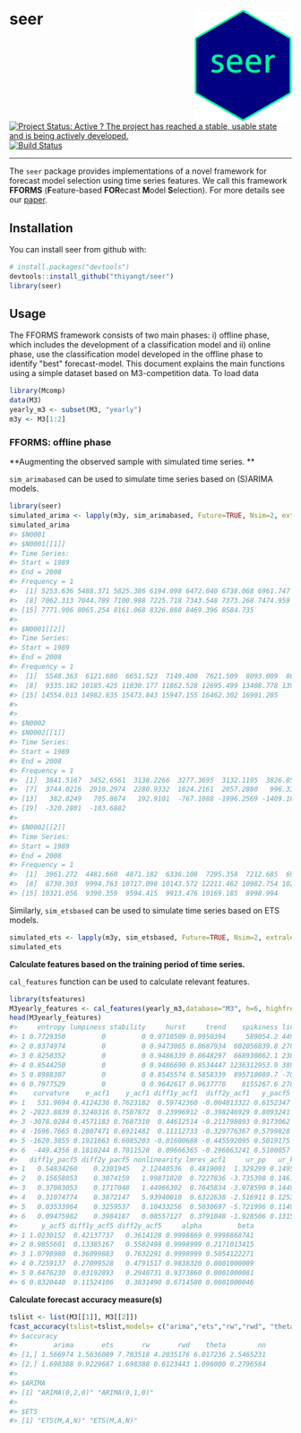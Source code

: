 
seer <img src="logo/seer.png" align="right" height="200"/>
==========================================================

[![Project Status: Active ? The project has reached a stable, usable state and is being actively developed.](http://www.repostatus.org/badges/latest/active.svg)](http://www.repostatus.org/#active) [![Build Status](https://travis-ci.org/thiyangt/seer.svg?branch=master)](https://travis-ci.org/thiyangt/seer)

------------------------------------------------------------------------

The `seer` package provides implementations of a novel framework for forecast model selection using time series features. We call this framework **FFORMS** (**F**eature-based **FOR**ecast **M**odel **S**election). For more details see our [paper](https://www.monash.edu/business/econometrics-and-business-statistics/research/publications/ebs/wp06-2018.pdf).

Installation
------------

You can install seer from github with:

``` r
# install.packages("devtools")
devtools::install_github("thiyangt/seer")
library(seer)
```

Usage
-----

The FFORMS framework consists of two main phases: i) offline phase, which includes the development of a classification model and ii) online phase, use the classification model developed in the offline phase to identify "best" forecast-model. This document explains the main functions using a simple dataset based on M3-competition data. To load data

``` r
library(Mcomp)
data(M3)
yearly_m3 <- subset(M3, "yearly")
m3y <- M3[1:2]
```

### FFORMS: offline phase

**Augmenting the observed sample with simulated time series. **

`sim_arimabased` can be used to simulate time series based on (S)ARIMA models.

``` r
library(seer)
simulated_arima <- lapply(m3y, sim_arimabased, Future=TRUE, Nsim=2, extralength=6, Combine=FALSE)
simulated_arima
#> $N0001
#> $N0001[[1]]
#> Time Series:
#> Start = 1989 
#> End = 2008 
#> Frequency = 1 
#>  [1] 5253.636 5488.371 5825.386 6194.098 6472.040 6738.068 6961.747
#>  [8] 7062.313 7044.789 7100.988 7225.718 7343.548 7373.268 7474.959
#> [15] 7771.906 8065.254 8161.068 8326.088 8469.396 8584.735
#> 
#> $N0001[[2]]
#> Time Series:
#> Start = 1989 
#> End = 2008 
#> Frequency = 1 
#>  [1]  5548.363  6121.680  6651.523  7149.400  7621.509  8093.009  8607.217
#>  [8]  9335.182 10185.425 11030.177 11862.528 12695.499 13408.778 13956.058
#> [15] 14554.013 14982.835 15473.843 15947.155 16462.302 16901.205
#> 
#> 
#> $N0002
#> $N0002[[1]]
#> Time Series:
#> Start = 1989 
#> End = 2008 
#> Frequency = 1 
#>  [1]  3841.5167  3452.6561  3138.2266  3277.3695  3132.1195  3826.8572
#>  [7]  3744.0216  2910.2974  2280.9332  1824.2161  2057.2880   996.3306
#> [13]   382.8249   705.8674   192.9101  -767.1088 -1996.2569 -1409.1844
#> [19]  -320.2801  -103.6882
#> 
#> $N0002[[2]]
#> Time Series:
#> Start = 1989 
#> End = 2008 
#> Frequency = 1 
#>  [1]  3961.272  4481.660  4871.182  6336.108  7295.358  7212.685  6938.452
#>  [8]  8730.303  9994.763 10717.098 10143.572 12211.462 10982.754 10275.211
#> [15] 10321.056  9390.359  9594.415  9913.476 10169.185  8998.994
```

Similarly, `sim_etsbased` can be used to simulate time series based on ETS models.

``` r
simulated_ets <- lapply(m3y, sim_etsbased, Future=TRUE, Nsim=2, extralength=6, Combine=FALSE)
simulated_ets
```

**Calculate features based on the training period of time series.**

`cal_features` function can be used to calculate relevant features.

``` r
library(tsfeatures)
M3yearly_features <- cal_features(yearly_m3,database="M3", h=6, highfreq = FALSE)
head(M3yearly_features)
#>     entropy lumpiness stability     hurst     trend    spikiness linearity
#> 1 0.7729350         0         0 0.9710509 0.9950394     589054.2 4497.2290
#> 2 0.8374974         0         0 0.9473065 0.8687934  602056839.8 2781.4010
#> 3 0.8250352         0         0 0.9486339 0.8648297  668930862.1 2389.2156
#> 4 0.8544250         0         0 0.9486690 0.8534447 1236312953.9 3891.0477
#> 5 0.8988307         0         0 0.8545574 0.5858339  895710089.7 -700.9957
#> 6 0.7977529         0         0 0.9642617 0.9637770    8155267.6 2785.1353
#>    curvature    e_acf1    y_acf1 diff1y_acf1  diff2y_acf1   y_pacf5
#> 1   531.9694 0.4124236 0.7623182  0.59742360 -0.004813322 0.6152347
#> 2 -2823.8839 0.3240316 0.7507872  0.23996912 -0.398246929 0.8093241
#> 3 -3078.0284 0.4571183 0.7687310  0.44612514 -0.211798893 0.9173062
#> 4 -1696.7665 0.2807471 0.6921482  0.11112733 -0.329776367 0.5799828
#> 5 -1620.3855 0.1921663 0.6085203 -0.01600688 -0.445592095 0.5019175
#> 6  -449.4356 0.1810244 0.7011528  0.09666365 -0.296063241 0.5100057
#>   diff1y_pacf5 diff2y_pacf5 nonlinearity lmres_acf1     ur_pp   ur_kpss  N
#> 1   0.54834260    0.2301945   2.12440536  0.4819001  1.329299 0.1495925 14
#> 2   0.15658053    0.3074159   1.99871020  0.7227836 -3.735398 0.1461405 14
#> 3   0.37083053    0.1717048   1.44966392  0.7645834 -3.978590 0.1449998 14
#> 4   0.31074774    0.3872147   5.93940010  0.6322638 -2.516911 0.1253592 14
#> 5   0.03533964    0.3259537   8.10433256  0.5030697 -5.721996 0.1149469 14
#> 6   0.09475982    0.3984187   0.08557127  0.3791048 -1.928506 0.1315947 14
#>      y_acf5 diff1y_acf5 diff2y_acf5     alpha         beta
#> 1 1.0230152  0.42137737   0.3614128 0.9998869 0.9998868741
#> 2 0.9855601  0.13385167   0.5582498 0.9998999 0.2171013415
#> 3 1.0798980  0.36099883   0.7632291 0.9998999 0.5054122271
#> 4 0.7259137  0.27099528   0.4791517 0.9838320 0.0001000009
#> 5 0.6476230  0.03192893   0.2940731 0.9373860 0.0001000081
#> 6 0.8320440  0.11524106   0.3031490 0.6714580 0.0001000046
```

**Calculate forecast accuracy measure(s)**

``` r
tslist <- list(M3[[1]], M3[[2]])
fcast_accuracy(tslist=tslist,models= c("arima","ets","rw","rwd", "theta", "nn"),database ="M3", cal_MASE, h=6, length_out = 1)
#> $accuracy
#>         arima       ets       rw       rwd    theta        nn
#> [1,] 1.566974 1.5636089 7.703518 4.2035176 6.017236 2.5465231
#> [2,] 1.698388 0.9229687 1.698388 0.6123443 1.096000 0.2796584
#> 
#> $ARIMA
#> [1] "ARIMA(0,2,0)" "ARIMA(0,1,0)"
#> 
#> $ETS
#> [1] "ETS(M,A,N)" "ETS(M,A,N)"
```
